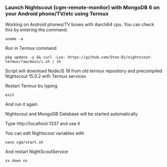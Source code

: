 ### Launch Nightscout (cgm-remote-monitor) with MongoDB 6 on your Android phone/TV/etc using Termux

Working on Android phones/TV boxes with Aarch64 cpu.
You can check this by entering the command.
```
uname -a
```
Run in Termux command
```
pkg update -y && curl -Lso- https://github.com/Stan-Di/nightscout-termux/raw/main/i.sh | sh
```
Script will download NodeJS 18 from old termux repository and precompiled Nightscout 15.0.2 with Termux services 

Restart Termux bu typing
```
exit
```
And run it again

Nightscout and MongoDB Database will  be started automatically

Type http://localhost:1337 and use it

You can edit Nightscout variables with
```
nano cgm/start.sh
```
And restart NightScoutService
```
sv down ns
```
